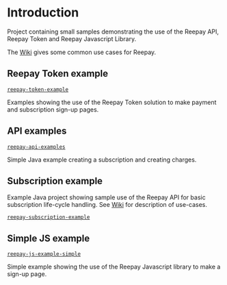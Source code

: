 # Introduction

Project containing small samples demonstrating the use of the Reepay API, Reepay Token and Reepay Javascript Library.

The [Wiki](https://github.com/reepay/reepay-examples/wiki) gives some common use cases for Reepay.

## Reepay Token example

[`reepay-token-example`](reepay-token-example)

Examples showing the use of the Reepay Token solution to make payment and subscription sign-up pages.

## API examples

[`reepay-api-examples`](reepay-api-examples)

Simple Java example creating a subscription and creating charges.

## Subscription example

Example Java project showing sample use of the Reepay API for basic subscription life-cycle
handling. See [Wiki](https://github.com/reepay/reepay-examples/wiki/Simple-subscription-handling) for description
of use-cases.

[`reepay-subscription-example`](reepay-subscription-example)

## Simple JS example

[`reepay-js-example-simple`](reepay-js-example-simple)

Simple example showing the use of the Reepay Javascript library to make a sign-up page.
